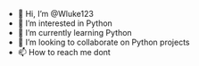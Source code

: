 - 👋 Hi, I’m @Wluke123
- 👀 I’m interested in Python
- 🌱 I’m currently learning Python
- 💞️ I’m looking to collaborate on Python projects
- 📫 How to reach me dont

<!---
Wluke123/Wluke123 is a ✨ special ✨ repository because its `README.md` (this file) appears on your GitHub profile.
You can click the Preview link to take a look at your changes.
--->
